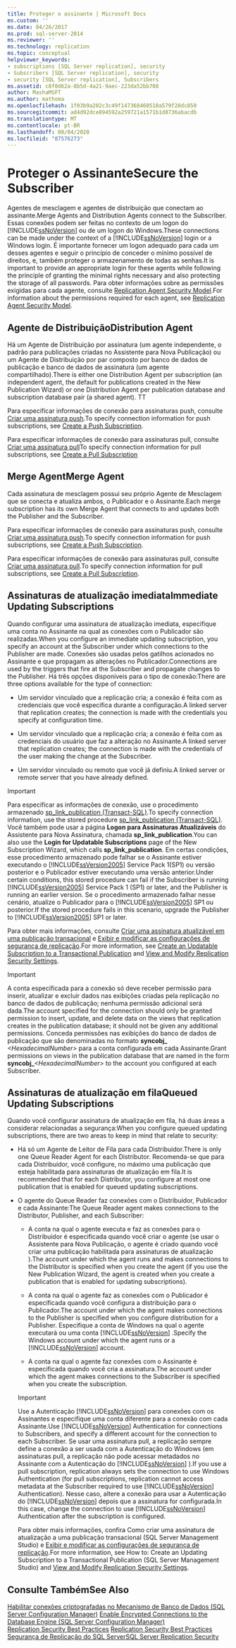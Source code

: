 ```yaml
---
title: Proteger o assinante | Microsoft Docs
ms.custom: ''
ms.date: 04/26/2017
ms.prod: sql-server-2014
ms.reviewer: ''
ms.technology: replication
ms.topic: conceptual
helpviewer_keywords:
- subscriptions [SQL Server replication], security
- Subscribers [SQL Server replication], security
- security [SQL Server replication], Subscribers
ms.assetid: c8f0d62a-8b5d-4a21-9aec-223da52bb708
author: MashaMSFT
ms.author: mathoma
ms.openlocfilehash: 1f03b9a202c3c49f147368460518a579f28dc850
ms.sourcegitcommit: ad4d92dce894592a259721a1571b1d8736abacdb
ms.translationtype: MT
ms.contentlocale: pt-BR
ms.lasthandoff: 08/04/2020
ms.locfileid: "87576273"
---
```

# <a name="secure-the-subscriber"></a><span data-ttu-id="d6edd-102">Proteger o Assinante</span><span class="sxs-lookup"><span data-stu-id="d6edd-102">Secure the Subscriber</span></span>
  <span data-ttu-id="d6edd-103">Agentes de mesclagem e agentes de distribuição que conectam ao assinante.</span><span class="sxs-lookup"><span data-stu-id="d6edd-103">Merge Agents and Distribution Agents connect to the Subscriber.</span></span> <span data-ttu-id="d6edd-104">Essas conexões podem ser feitas no contexto de um logon do [!INCLUDE[ssNoVersion](../../../includes/ssnoversion-md.md)] ou de um logon do Windows.</span><span class="sxs-lookup"><span data-stu-id="d6edd-104">These connections can be made under the context of a [!INCLUDE[ssNoVersion](../../../includes/ssnoversion-md.md)] login or a Windows login.</span></span> <span data-ttu-id="d6edd-105">É importante fornecer um logon adequado para cada um desses agentes e seguir o princípio de conceder o mínimo possível de direitos, e, também proteger o armazenamento de todas as senhas.</span><span class="sxs-lookup"><span data-stu-id="d6edd-105">It is important to provide an appropriate login for these agents while following the principle of granting the minimal rights necessary and also protecting the storage of all passwords.</span></span> <span data-ttu-id="d6edd-106">Para obter informações sobre as permissões exigidas para cada agente, consulte [Replication Agent Security Model](replication-agent-security-model.md).</span><span class="sxs-lookup"><span data-stu-id="d6edd-106">For information about the permissions required for each agent, see [Replication Agent Security Model](replication-agent-security-model.md).</span></span>  
  
## <a name="distribution-agent"></a><span data-ttu-id="d6edd-107">Agente de Distribuição</span><span class="sxs-lookup"><span data-stu-id="d6edd-107">Distribution Agent</span></span>  
 <span data-ttu-id="d6edd-108">Há um Agente de Distribuição por assinatura (um agente independente, o padrão para publicações criadas no Assistente para Nova Publicação) ou um Agente de Distribuição por par composto por banco de dados de publicação e banco de dados de assinatura (um agente compartilhado).</span><span class="sxs-lookup"><span data-stu-id="d6edd-108">There is either one Distribution Agent per subscription (an independent agent, the default for publications created in the New Publication Wizard) or one Distribution Agent per publication database and subscription database pair (a shared agent).</span></span> <span data-ttu-id="d6edd-109">T</span><span class="sxs-lookup"><span data-stu-id="d6edd-109">T</span></span>  
  
 <span data-ttu-id="d6edd-110">Para especificar informações de conexão para assinaturas push, consulte [Criar uma assinatura push](../create-a-push-subscription.md).</span><span class="sxs-lookup"><span data-stu-id="d6edd-110">To specify connection information for push subscriptions, see [Create a Push Subscription](../create-a-push-subscription.md).</span></span>  
  
 <span data-ttu-id="d6edd-111">Para especificar informações de conexão para assinaturas pull, consulte [Criar uma assinatura pull](../create-a-pull-subscription.md)</span><span class="sxs-lookup"><span data-stu-id="d6edd-111">To specify connection information for pull subscriptions, see [Create a Pull Subscription](../create-a-pull-subscription.md)</span></span>  
  
## <a name="merge-agent"></a><span data-ttu-id="d6edd-112">Merge Agent</span><span class="sxs-lookup"><span data-stu-id="d6edd-112">Merge Agent</span></span>  
 <span data-ttu-id="d6edd-113">Cada assinatura de mesclagem possui seu próprio Agente de Mesclagem que se conecta e atualiza ambos, o Publicador e o Assinante.</span><span class="sxs-lookup"><span data-stu-id="d6edd-113">Each merge subscription has its own Merge Agent that connects to and updates both the Publisher and the Subscriber.</span></span>  
  
 <span data-ttu-id="d6edd-114">Para especificar informações de conexão para assinaturas push, consulte [Criar uma assinatura push](../create-a-push-subscription.md).</span><span class="sxs-lookup"><span data-stu-id="d6edd-114">To specify connection information for push subscriptions, see [Create a Push Subscription](../create-a-push-subscription.md).</span></span>  
  
 <span data-ttu-id="d6edd-115">Para especificar informações de conexão para assinaturas pull, consulte [Criar uma assinatura pull](../create-a-pull-subscription.md).</span><span class="sxs-lookup"><span data-stu-id="d6edd-115">To specify connection information for pull subscriptions, see [Create a Pull Subscription](../create-a-pull-subscription.md).</span></span>  
  
## <a name="immediate-updating-subscriptions"></a><span data-ttu-id="d6edd-116">Assinaturas de atualização imediata</span><span class="sxs-lookup"><span data-stu-id="d6edd-116">Immediate Updating Subscriptions</span></span>  
 <span data-ttu-id="d6edd-117">Quando configurar uma assinatura de atualização imediata, especifique uma conta no Assinante na qual as conexões com o Publicador são realizadas.</span><span class="sxs-lookup"><span data-stu-id="d6edd-117">When you configure an immediate updating subscription, you specify an account at the Subscriber under which connections to the Publisher are made.</span></span> <span data-ttu-id="d6edd-118">Conexões são usadas pelos gatilhos acionados no Assinante e que propagam as alterações no Publicador.</span><span class="sxs-lookup"><span data-stu-id="d6edd-118">Connections are used by the triggers that fire at the Subscriber and propagate changes to the Publisher.</span></span> <span data-ttu-id="d6edd-119">Há três opções disponíveis para o tipo de conexão:</span><span class="sxs-lookup"><span data-stu-id="d6edd-119">There are three options available for the type of connection:</span></span>  
  
-   <span data-ttu-id="d6edd-120">Um servidor vinculado que a replicação cria; a conexão é feita com as credenciais que você especifica durante a configuração.</span><span class="sxs-lookup"><span data-stu-id="d6edd-120">A linked server that replication creates; the connection is made with the credentials you specify at configuration time.</span></span>  
  
-   <span data-ttu-id="d6edd-121">Um servidor vinculado que a replicação cria; a conexão é feita com as credenciais do usuário que faz a alteração no Assinante.</span><span class="sxs-lookup"><span data-stu-id="d6edd-121">A linked server that replication creates; the connection is made with the credentials of the user making the change at the Subscriber.</span></span>  
  
-   <span data-ttu-id="d6edd-122">Um servidor vinculado ou remoto que você já definiu.</span><span class="sxs-lookup"><span data-stu-id="d6edd-122">A linked server or remote server that you have already defined.</span></span>  
  
> [!IMPORTANT]  
>  <span data-ttu-id="d6edd-123">Para especificar as informações de conexão, use o procedimento armazenado [sp_link_publication &#40;Transact-SQL&#41;](/sql/relational-databases/system-stored-procedures/sp-link-publication-transact-sql).</span><span class="sxs-lookup"><span data-stu-id="d6edd-123">To specify connection information, use the stored procedure [sp_link_publication &#40;Transact-SQL&#41;](/sql/relational-databases/system-stored-procedures/sp-link-publication-transact-sql).</span></span> <span data-ttu-id="d6edd-124">Você também pode usar a página **Logon para Assinaturas Atualizáveis** do Assistente para Nova Assinatura, chamada **sp_link_publication**.</span><span class="sxs-lookup"><span data-stu-id="d6edd-124">You can also use the **Login for Updatable Subscriptions** page of the New Subscription Wizard, which calls **sp_link_publication**.</span></span> <span data-ttu-id="d6edd-125">Em certas condições, esse procedimento armazenado pode falhar se o Assinante estiver executando o [!INCLUDE[ssVersion2005](../../../includes/ssversion2005-md.md)] Service Pack 1(SP1) ou versão posterior e o Publicador estiver executando uma versão anterior.</span><span class="sxs-lookup"><span data-stu-id="d6edd-125">Under certain conditions, this stored procedure can fail if the Subscriber is running [!INCLUDE[ssVersion2005](../../../includes/ssversion2005-md.md)] Service Pack 1 (SP1) or later, and the Publisher is running an earlier version.</span></span> <span data-ttu-id="d6edd-126">Se o procedimento armazenado falhar nesse cenário, atualize o Publicador para o [!INCLUDE[ssVersion2005](../../../includes/ssversion2005-md.md)] SP1 ou posterior.</span><span class="sxs-lookup"><span data-stu-id="d6edd-126">If the stored procedure fails in this scenario, upgrade the Publisher to [!INCLUDE[ssVersion2005](../../../includes/ssversion2005-md.md)] SP1 or later.</span></span>  
  
 <span data-ttu-id="d6edd-127">Para obter mais informações, consulte [Criar uma assinatura atualizável em uma publicação transacional](../publish/create-an-updatable-subscription-to-a-transactional-publication.md) e [Exibir e modificar as configurações de segurança de replicação](view-and-modify-replication-security-settings.md).</span><span class="sxs-lookup"><span data-stu-id="d6edd-127">For more information, see [Create an Updatable Subscription to a Transactional Publication](../publish/create-an-updatable-subscription-to-a-transactional-publication.md) and [View and Modify Replication Security Settings](view-and-modify-replication-security-settings.md).</span></span>  
  
> [!IMPORTANT]  
>  <span data-ttu-id="d6edd-128">A conta especificada para a conexão só deve receber permissão para inserir, atualizar e excluir dados nas exibições criadas pela replicação no banco de dados de publicação; nenhuma permissão adicional será dada.</span><span class="sxs-lookup"><span data-stu-id="d6edd-128">The account specified for the connection should only be granted permission to insert, update, and delete data on the views that replication creates in the publication database; it should not be given any additional permissions.</span></span> <span data-ttu-id="d6edd-129">Conceda permissões nas exibições do banco de dados de publicação que são denominadas no formato **syncobj_** _\<HexadecimalNumber>_ para a conta configurada em cada Assinante.</span><span class="sxs-lookup"><span data-stu-id="d6edd-129">Grant permissions on views in the publication database that are named in the form **syncobj_**_\<HexadecimalNumber>_ to the account you configured at each Subscriber.</span></span>  
  
## <a name="queued-updating-subscriptions"></a><span data-ttu-id="d6edd-130">Assinaturas de atualização em fila</span><span class="sxs-lookup"><span data-stu-id="d6edd-130">Queued Updating Subscriptions</span></span>  
 <span data-ttu-id="d6edd-131">Quando você configurar assinatura de atualização em fila, há duas áreas a considerar relacionadas a segurança:</span><span class="sxs-lookup"><span data-stu-id="d6edd-131">When you configure queued updating subscriptions, there are two areas to keep in mind that relate to security:</span></span>  
  
-   <span data-ttu-id="d6edd-132">Há só um Agente de Leitor de Fila para cada Distribuidor.</span><span class="sxs-lookup"><span data-stu-id="d6edd-132">There is only one Queue Reader Agent for each Distributor.</span></span> <span data-ttu-id="d6edd-133">Recomenda-se que para cada Distribuidor, você configure, no máximo uma publicação que esteja habilitada para assinaturas de atualização em fila.</span><span class="sxs-lookup"><span data-stu-id="d6edd-133">It is recommended that for each Distributor, you configure at most one publication that is enabled for queued updating subscriptions.</span></span>  
  
-   <span data-ttu-id="d6edd-134">O agente do Queue Reader faz conexões com o Distribuidor, Publicador e cada Assinante:</span><span class="sxs-lookup"><span data-stu-id="d6edd-134">The Queue Reader agent makes connections to the Distributor, Publisher, and each Subscriber:</span></span>  
  
    -   <span data-ttu-id="d6edd-135">A conta na qual o agente executa e faz as conexões para o Distribuidor é especificada quando você criar o agente (se usar o Assistente para Nova Publicação, o agente é criado quando você criar uma publicação habilitada para assinaturas de atualização ).</span><span class="sxs-lookup"><span data-stu-id="d6edd-135">The account under which the agent runs and makes connections to the Distributor is specified when you create the agent (if you use the New Publication Wizard, the agent is created when you create a publication that is enabled for updating subscriptions).</span></span>  
  
    -   <span data-ttu-id="d6edd-136">A conta na qual o agente faz as conexões com o Publicador é especificada quando você configura a distribuição para o Publicador.</span><span class="sxs-lookup"><span data-stu-id="d6edd-136">The account under which the agent makes connections to the Publisher is specified when you configure distribution for a Publisher.</span></span> <span data-ttu-id="d6edd-137">Especifique a conta de Windows na qual o agente executará ou uma conta [!INCLUDE[ssNoVersion](../../../includes/ssnoversion-md.md)] .</span><span class="sxs-lookup"><span data-stu-id="d6edd-137">Specify the Windows account under which the agent runs or a [!INCLUDE[ssNoVersion](../../../includes/ssnoversion-md.md)] account.</span></span>  
  
    -   <span data-ttu-id="d6edd-138">A conta na qual o agente faz conexões com o Assinante é especificada quando você cria a assinatura.</span><span class="sxs-lookup"><span data-stu-id="d6edd-138">The account under which the agent makes connections to the Subscriber is specified when you create the subscription.</span></span>  
  
    > [!IMPORTANT]  
    >  <span data-ttu-id="d6edd-139">Use a Autenticação [!INCLUDE[ssNoVersion](../../../includes/ssnoversion-md.md)] para conexões com os Assinantes e especifique uma conta diferente para a conexão com cada Assinante.</span><span class="sxs-lookup"><span data-stu-id="d6edd-139">Use [!INCLUDE[ssNoVersion](../../../includes/ssnoversion-md.md)] Authentication for connections to Subscribers, and specify a different account for the connection to each Subscriber.</span></span> <span data-ttu-id="d6edd-140">Se usar uma assinatura pull, a replicação sempre define a conexão a ser usada com a Autenticação do Windows (em assinaturas pull, a replicação não pode acessar metadados no Assinante com a Autenticação do [!INCLUDE[ssNoVersion](../../../includes/ssnoversion-md.md)] ).</span><span class="sxs-lookup"><span data-stu-id="d6edd-140">If you use a pull subscription, replication always sets the connection to use Windows Authentication (for pull subscriptions, replication cannot access metadata at the Subscriber required to use [!INCLUDE[ssNoVersion](../../../includes/ssnoversion-md.md)] Authentication).</span></span> <span data-ttu-id="d6edd-141">Nesse caso, altere a conexão para usar a Autenticação do [!INCLUDE[ssNoVersion](../../../includes/ssnoversion-md.md)] depois que a assinatura for configurada.</span><span class="sxs-lookup"><span data-stu-id="d6edd-141">In this case, change the connection to use [!INCLUDE[ssNoVersion](../../../includes/ssnoversion-md.md)] Authentication after the subscription is configured.</span></span>  
  
     <span data-ttu-id="d6edd-142">Para obter mais informações, confira Como criar uma assinatura de atualização a uma publicação transacional (SQL Server Management Studio) e [Exibir e modificar as configurações de segurança de replicação](view-and-modify-replication-security-settings.md).</span><span class="sxs-lookup"><span data-stu-id="d6edd-142">For more information, see How to: Create an Updating Subscription to a Transactional Publication (SQL Server Management Studio) and [View and Modify Replication Security Settings](view-and-modify-replication-security-settings.md).</span></span>  
  
## <a name="see-also"></a><span data-ttu-id="d6edd-143">Consulte Também</span><span class="sxs-lookup"><span data-stu-id="d6edd-143">See Also</span></span>  
 <span data-ttu-id="d6edd-144">[Habilitar conexões criptografadas no Mecanismo de Banco de Dados &#40;SQL Server Configuration Manager&#41;](../../../database-engine/configure-windows/enable-encrypted-connections-to-the-database-engine.md) </span><span class="sxs-lookup"><span data-stu-id="d6edd-144">[Enable Encrypted Connections to the Database Engine &#40;SQL Server Configuration Manager&#41;](../../../database-engine/configure-windows/enable-encrypted-connections-to-the-database-engine.md) </span></span>  
 <span data-ttu-id="d6edd-145">[Replication Security Best Practices](replication-security-best-practices.md) </span><span class="sxs-lookup"><span data-stu-id="d6edd-145">[Replication Security Best Practices](replication-security-best-practices.md) </span></span>  
 [<span data-ttu-id="d6edd-146">Segurança de Replicação do SQL Server</span><span class="sxs-lookup"><span data-stu-id="d6edd-146">SQL Server Replication Security</span></span>](view-and-modify-replication-security-settings.md)  
  
  
